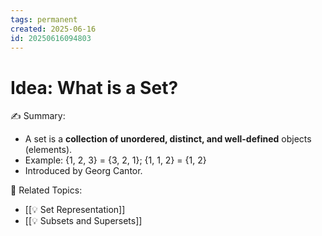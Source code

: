 ```yaml
---
tags: permanent
created: 2025-06-16
id: 20250616094803
---
```

		
# Idea: What is a Set?

✍ Summary:
- A set is a **collection of unordered, distinct, and well-defined** objects (elements).
- Example: {1, 2, 3} = {3, 2, 1}; {1, 1, 2} = {1, 2}
- Introduced by Georg Cantor.

👀 Related Topics:
- [[💡 Set Representation]]
- [[💡 Subsets and Supersets]]

